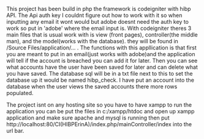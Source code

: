 This project has been build in php the framework is codeigniter with hibp API.
The Api auth key I couldnt figure out how to work with it so when inputting any email it wont would but adobe doesnt need the auth key to work so put in 'adobe' where the email input is. 
With codeigniter theres 3 main files that is usual work with is view (front pages), controller(the middle man), and the model(works with the database).
they will be found in /Source Files/application/... .
The functions with this appllication is that first you are meant to put in an email(just works with adobe)and the application will tell if the account is breached you can add it for later. Then you can see what accounts have the user have been saved for later and can delete what you have saved.
The database sql will be in a txt file next to this to set the database up it would be named hibp_check. I have put an account into the database when the user views the saved accounts there more rows populated.

The project isnt on any hosting site so you have to have xampp to run the application you can be put the files in c:/xampp/htdoc and open up xampp application and make sure apache and mysql is running then put http://localhost:80/CI(HIBPErinA)/index.php/mainController/index into the url bar.